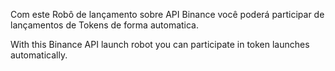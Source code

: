 Com este Robô de lançamento sobre API Binance você poderá participar de lançamentos de Tokens de forma automatica.

With this Binance API launch robot you can participate in token launches automatically.